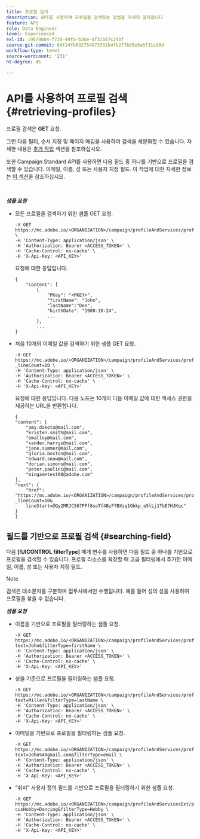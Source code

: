 ```yaml
---
title: 프로필 검색
description: API를 사용하여 프로필을 검색하는 방법을 자세히 알아봅니다
feature: API
role: Data Engineer
level: Experienced
exl-id: 19679804-f728-49fa-b26e-8f31b67c29bf
source-git-commit: 64f24fb692754973331b4fb2f7b95e9a6f31cd0d
workflow-type: tm+mt
source-wordcount: '231'
ht-degree: 4%

---
```


# API를 사용하여 프로필 검색 {#retrieving-profiles}

프로필 검색은 **GET** 요청.

그런 다음 필터, 순서 지정 및 페이지 매김을 사용하여 검색을 세분화할 수 있습니다. 자세한 내용은 [추가 작업](../../api/using/sorting.md) 섹션을 참조하십시오.

또한 Campaign Standard API를 사용하면 다음 필드 중 하나를 기반으로 프로필을 검색할 수 있습니다. 이메일, 이름, 성 또는 사용자 지정 필드. 이 작업에 대한 자세한 정보는 [이 섹션](#searching-field)을 참조하십시오.

<br/>

***샘플 요청***

* 모든 프로필을 검색하기 위한 샘플 GET 요청.

   ```
   -X GET https://mc.adobe.io/<ORGANIZATION>/campaign/profileAndServices/profile \
   -H 'Content-Type: application/json' \
   -H 'Authorization: Bearer <ACCESS_TOKEN>' \
   -H 'Cache-Control: no-cache' \
   -H 'X-Api-Key: <API_KEY>'
   ```

   요청에 대한 응답입니다.

   ```
   {
       "content": [
           {
               "PKey": "<PKEY>",
               "firstName": "John",
               "lastName":"Doe",
               "birthDate": "1980-10-24",
               ...
           },
           ...
   }
   ```

* 처음 10개의 이메일 값을 검색하기 위한 샘플 GET 요청.

   ```
   -X GET https://mc.adobe.io/<ORGANIZATION>/campaign/profileAndServices/profile/email?_lineCount=10 \
   -H 'Content-Type: application/json' \
   -H 'Authorization: Bearer <ACCESS_TOKEN>' \
   -H 'Cache-Control: no-cache' \
   -H 'X-Api-Key: <API_KEY>'
   ```

   요청에 대한 응답입니다. 다음 노드는 10개의 다음 이메일 값에 대한 액세스 권한을 제공하는 URL을 반환합니다.

   ```
   {
   "content": [
       "amy.dakota@mail.com",
       "kristen.smith@mail.com",
       "omalley@mail.com",
       "xander.harrys@mail.com",
       "jane.summer@mail.com",
       "gloria.boston@mail.com",
       "edward.snow@mail.com",
       "dorian.simons@mail.com",
       "peter.paolini@mail.com",
       "mingam+test08@adobe.com"
   ],
   "next": {
       "href": "https://mc.adobe.io/<ORGANIZATION>/campaign/profileAndServices/profile/email?_lineCount=10&_
       lineStart=@Qy2MRJCS67PFf8soTf4BzF7BXsq1Gbkp_e5lLj1TbE7HJKqc"
   }
   }
   ```

## 필드를 기반으로 프로필 검색 {#searching-field}

다음 **[!UICONTROL filterType]** 매개 변수를 사용하면 다음 필드 중 하나를 기반으로 프로필을 검색할 수 있습니다. 프로필 리소스를 확장할 때 고급 필터링에서 추가한 이메일, 이름, 성 또는 사용자 지정 필드.

>[!NOTE]
>
>검색은 대소문자를 구분하며 접두사에서만 수행됩니다. 예를 들어 성의 성을 사용하여 프로필을 찾을 수 없습니다.

***샘플 요청***

* 이름을 기반으로 프로필을 필터링하는 샘플 요청.

   ```
   -X GET https://mc.adobe.io/<ORGANIZATION>/campaign/profileAndServices/profile/byText?text=John&filterType=firstName \
   -H 'Content-Type: application/json' \
   -H 'Authorization: Bearer <ACCESS_TOKEN>' \
   -H 'Cache-Control: no-cache' \
   -H 'X-Api-Key: <API_KEY>'
   ```

* 성을 기준으로 프로필을 필터링하는 샘플 요청.

   ```
   -X GET https://mc.adobe.io/<ORGANIZATION>/campaign/profileAndServices/profile/byText?text=Miller&filterType=lastName \
   -H 'Content-Type: application/json' \
   -H 'Authorization: Bearer <ACCESS_TOKEN>' \
   -H 'Cache-Control: no-cache' \
   -H 'X-Api-Key: <API_KEY>'
   ```

* 이메일을 기반으로 프로필을 필터링하는 샘플 요청.

   ```
   -X GET https://mc.adobe.io/<ORGANIZATION>/campaign/profileAndServices/profile/byText?text=John%40gmail.com&filterType=email \
   -H 'Content-Type: application/json' \
   -H 'Authorization: Bearer <ACCESS_TOKEN>' \
   -H 'Cache-Control: no-cache' \
   -H 'X-Api-Key: <API_KEY>'
   ```

* &quot;취미&quot; 사용자 정의 필드를 기반으로 프로필을 필터링하기 위한 샘플 요청.

   ```
   -X GET https://mc.adobe.io/<ORGANIZATION>/campaign/profileAndServicesExt/profile/byText?cusHobby=Dancing&filterType=Hobby \
   -H 'Content-Type: application/json' \
   -H 'Authorization: Bearer <ACCESS_TOKEN>' \
   -H 'Cache-Control: no-cache' \
   -H 'X-Api-Key: <API_KEY>'
   ```

